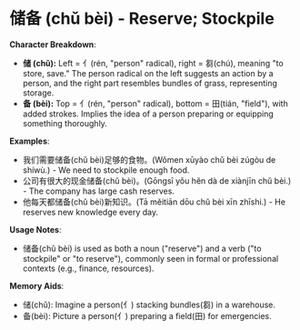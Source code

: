 # **储备 (chǔ bèi) - Reserve; Stockpile**

**Character Breakdown**:  
- **储 (chǔ):** Left = 亻(rén, "person" radical), right = 芻(chú), meaning "to store, save." The person radical on the left suggests an action by a person, and the right part resembles bundles of grass, representing storage.  
- **备 (bèi):** Top = 亻(rén, "person" radical), bottom = 田(tián, "field"), with added strokes. Implies the idea of a person preparing or equipping something thoroughly.

**Examples**:  
- 我们需要储备(chǔ bèi)足够的食物。(Wǒmen xūyào chǔ bèi zúgòu de shíwù.) - We need to stockpile enough food.  
- 公司有很大的现金储备(chǔ bèi)。(Gōngsī yǒu hěn dà de xiànjīn chǔ bèi.) - The company has large cash reserves.  
- 他每天都储备(chǔ bèi)新知识。(Tā měitiān dōu chǔ bèi xīn zhīshi.) - He reserves new knowledge every day.

**Usage Notes**:  
- 储备(chǔ bèi) is used as both a noun ("reserve") and a verb ("to stockpile" or "to reserve"), commonly seen in formal or professional contexts (e.g., finance, resources).

**Memory Aids**:  
- 储(chǔ): Imagine a person(亻) stacking bundles(芻) in a warehouse.  
- 备(bèi): Picture a person(亻) preparing a field(田) for emergencies.